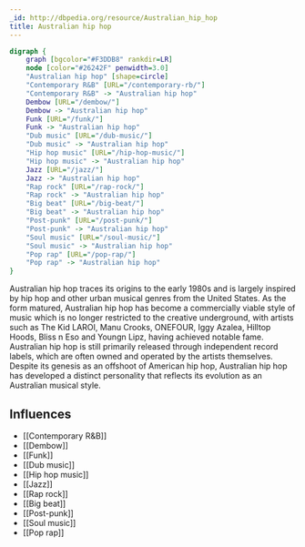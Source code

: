 ```yaml
---
_id: http://dbpedia.org/resource/Australian_hip_hop
title: Australian hip hop
---
```


```dot
digraph {
	graph [bgcolor="#F3DDB8" rankdir=LR]
	node [color="#26242F" penwidth=3.0]
	"Australian hip hop" [shape=circle]
	"Contemporary R&B" [URL="/contemporary-rb/"]
	"Contemporary R&B" -> "Australian hip hop"
	Dembow [URL="/dembow/"]
	Dembow -> "Australian hip hop"
	Funk [URL="/funk/"]
	Funk -> "Australian hip hop"
	"Dub music" [URL="/dub-music/"]
	"Dub music" -> "Australian hip hop"
	"Hip hop music" [URL="/hip-hop-music/"]
	"Hip hop music" -> "Australian hip hop"
	Jazz [URL="/jazz/"]
	Jazz -> "Australian hip hop"
	"Rap rock" [URL="/rap-rock/"]
	"Rap rock" -> "Australian hip hop"
	"Big beat" [URL="/big-beat/"]
	"Big beat" -> "Australian hip hop"
	"Post-punk" [URL="/post-punk/"]
	"Post-punk" -> "Australian hip hop"
	"Soul music" [URL="/soul-music/"]
	"Soul music" -> "Australian hip hop"
	"Pop rap" [URL="/pop-rap/"]
	"Pop rap" -> "Australian hip hop"
}
```

Australian hip hop traces its origins to the early 1980s and is largely inspired by hip hop and other urban musical genres from the United States. As the form matured, Australian hip hop has become a commercially viable style of music which is no longer restricted to the creative underground, with artists such as The Kid LAROI, Manu Crooks, ONEFOUR, Iggy Azalea, Hilltop Hoods, Bliss n Eso and Youngn Lipz, having achieved notable fame. Australian hip hop is still primarily released through independent record labels, which are often owned and operated by the artists themselves. Despite its genesis as an offshoot of American hip hop, Australian hip hop has developed a distinct personality that reflects its evolution as an Australian musical style.

## Influences

- [[Contemporary R&B]]
- [[Dembow]]
- [[Funk]]
- [[Dub music]]
- [[Hip hop music]]
- [[Jazz]]
- [[Rap rock]]
- [[Big beat]]
- [[Post-punk]]
- [[Soul music]]
- [[Pop rap]]
